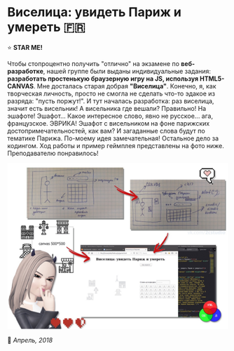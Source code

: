 # Виселица: увидеть Париж и умереть :fr:

:star: **STAR ME!**

Чтобы стопроцентно получить "отлично" на экзамене по **веб-разработке**, нашей группе были выданы индивидуальные задания: **разработать простенькую браузерную игру на JS, используя HTML5-CANVAS**. Мне досталась старая добрая **"Виселица"**. Конечно, я, как творческая личность, просто не смогла не сделать что-то эдакое из разряда: "пусть поржут!". И тут началась разработка: раз виселица, значит есть висельник! А висельника где вешали? Правильно! На эшафоте! Эшафот... Какое интересное слово, явно не русское... ага, французское. ЭВРИКА! Эшафот с висельником на фоне парижских достопримечательностей, как вам? И загаданные слова будут по тематике Парижа. По-моему идея замечательная! Остальное дело за кодингом. Ход работы и пример геймплея представлены на фото ниже. Преподавателю понравилось!

![Image](https://github.com/BeautifulDirt/hangman_game/blob/main/image.jpg)

:calendar: *Апрель, 2018*
